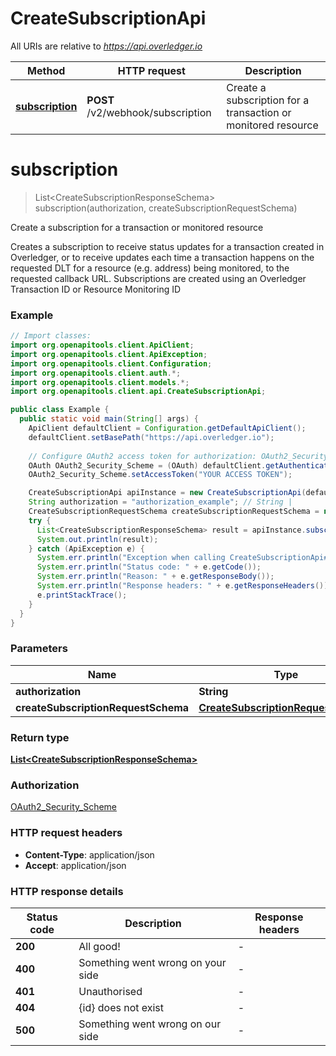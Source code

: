 # CreateSubscriptionApi

All URIs are relative to *https://api.overledger.io*

Method | HTTP request | Description
------------- | ------------- | -------------
[**subscription**](CreateSubscriptionApi.md#subscription) | **POST** /v2/webhook/subscription | Create a subscription for a transaction or monitored resource 


<a name="subscription"></a>
# **subscription**
> List&lt;CreateSubscriptionResponseSchema&gt; subscription(authorization, createSubscriptionRequestSchema)

Create a subscription for a transaction or monitored resource 

Creates a subscription to receive status updates for a transaction created in Overledger, or to receive updates each time a transaction happens on the requested DLT for a resource (e.g. address) being monitored, to the requested callback URL.  Subscriptions are created using an Overledger Transaction ID or Resource Monitoring ID

### Example
```java
// Import classes:
import org.openapitools.client.ApiClient;
import org.openapitools.client.ApiException;
import org.openapitools.client.Configuration;
import org.openapitools.client.auth.*;
import org.openapitools.client.models.*;
import org.openapitools.client.api.CreateSubscriptionApi;

public class Example {
  public static void main(String[] args) {
    ApiClient defaultClient = Configuration.getDefaultApiClient();
    defaultClient.setBasePath("https://api.overledger.io");
    
    // Configure OAuth2 access token for authorization: OAuth2_Security_Scheme
    OAuth OAuth2_Security_Scheme = (OAuth) defaultClient.getAuthentication("OAuth2_Security_Scheme");
    OAuth2_Security_Scheme.setAccessToken("YOUR ACCESS TOKEN");

    CreateSubscriptionApi apiInstance = new CreateSubscriptionApi(defaultClient);
    String authorization = "authorization_example"; // String | 
    CreateSubscriptionRequestSchema createSubscriptionRequestSchema = new CreateSubscriptionRequestSchema(); // CreateSubscriptionRequestSchema | 
    try {
      List<CreateSubscriptionResponseSchema> result = apiInstance.subscription(authorization, createSubscriptionRequestSchema);
      System.out.println(result);
    } catch (ApiException e) {
      System.err.println("Exception when calling CreateSubscriptionApi#subscription");
      System.err.println("Status code: " + e.getCode());
      System.err.println("Reason: " + e.getResponseBody());
      System.err.println("Response headers: " + e.getResponseHeaders());
      e.printStackTrace();
    }
  }
}
```

### Parameters

Name | Type | Description  | Notes
------------- | ------------- | ------------- | -------------
 **authorization** | **String**|  |
 **createSubscriptionRequestSchema** | [**CreateSubscriptionRequestSchema**](CreateSubscriptionRequestSchema.md)|  |

### Return type

[**List&lt;CreateSubscriptionResponseSchema&gt;**](CreateSubscriptionResponseSchema.md)

### Authorization

[OAuth2_Security_Scheme](../README.md#OAuth2_Security_Scheme)

### HTTP request headers

 - **Content-Type**: application/json
 - **Accept**: application/json

### HTTP response details
| Status code | Description | Response headers |
|-------------|-------------|------------------|
**200** | All good! |  -  |
**400** | Something went wrong on your side |  -  |
**401** | Unauthorised |  -  |
**404** | {id} does not exist |  -  |
**500** | Something went wrong on our side |  -  |


